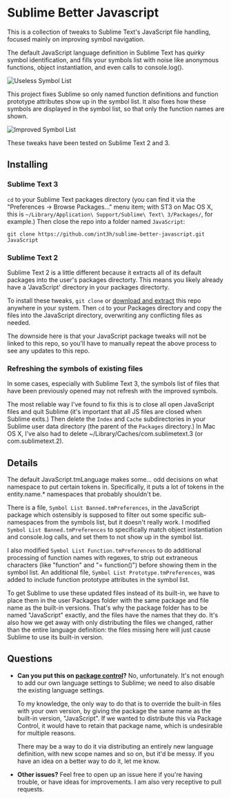 Sublime Better Javascript
=========================

This is a collection of tweaks to Sublime Text's JavaScript file handling, focused mainly on improving symbol navigation.

The default JavaScript language definition in Sublime Text has *quirky* symbol identification, and fills your symbols list with noise like anonymous functions, object instantiation, and even calls to console.log().

![Useless Symbol List](http://int3h.github.io/sublime-better-javascript/images/screenshot-bad-symbols.png)

This project fixes Sublime so only named function definitions and function prototype attributes show up in the symbol list. It also fixes how these symbols are displayed in the symbol list, so that only the function names are shown.

![Improved Symbol List](http://int3h.github.io/sublime-better-javascript/images/screenshot-good-symbols.png)

These tweaks have been tested on Sublime Text 2 and 3.


Installing
--------------

### Sublime Text 3

`cd` to your Sublime Text packages directory (you can find it via the "Preferences -> Browse Packages..." menu item; with ST3 on Mac OS X, this is `~/Library/Application\ Support/Sublime\ Text\ 3/Packages/`, for example.) Then close the repo into a folder named `JavaScript`:

    git clone https://github.com/int3h/sublime-better-javascript.git JavaScript


### Sublime Text 2

Sublime Text 2 is a little different because it extracts all of its default packages into the user's packages directorty. This means you likely already have a 'JavaScript' directory in your packages directorty.

To install these tweaks, `git clone` or [download and extract](https://github.com/int3h/sublime-better-javascript/zipball/master) this repo anywhere in your system. Then `cd` to your Packages directory and copy the files into the JavaScript directory, overwriting any conflicting files as needed.

The downside here is that your JavaScript package tweaks will not be linked to this repo, so you'll have to manually repeat the above process to see any updates to this repo.



### Refreshing the symbols of existing files

In some cases, especially with Sublime Text 3, the symbols list of files that have been previously opened may not refresh with the improved symbols. 

The most reliable way I've found to fix this is to close all open JavaScript files and quit Sublime (it's important that all JS files are closed when Sublime exits.) Then delete the `Index` and `Cache` subdirectories in your Sublime user data directory (the parent of the `Packages` directory.) In Mac OS X, I've also had to delete ~/Library/Caches/com.sublimetext.3 (or com.sublimetext.2). 


Details
-------

The default JavaScript.tmLanguage makes some... odd decisions on what namespace to put certain tokens in. Specifically, it puts a lot of tokens in the entity.name.* namespaces that probably shouldn't be. 

There is a file, `Symbol List Banned.tmPreferences`, in the JavaScript package which ostensibly is supposed to filter out some specific sub-namespaces from the symbols list, but it doesn't really work. I modified `Symbol List Banned.tmPreferences` to specifically match object instantiation and console.log calls, and set them to not show up in the symbol list.

I also modified `Symbol List Function.tmPreferences` to do additional processing of function names with regexes, to strip out extraneous characters (like "function" and "= function()") before showing them in the symbol list. An additional file, `Symbol List Prototype.tmPreferences`, was added to include function prototype attributes in the symbol list.

To get Sublime to use these updated files instead of its built-in, we have to place them in the user Packages folder with the same package and file name as the built-in versions. That's why the package folder has to be named "JavaScript" exactly, and the files have the names that they do. It's also how we get away with only distributing the files we changed, rather than the entire language definition: the files missing here will just cause Sublime to use its built-in version.


Questions
------

* **Can you put this on [package control](http://wbond.net/sublime_packages/package_control)?** No, unfortunately. It's not enough to add our own language settings to Sublime; we need to also disable the existing language settings. 
  
  To my knowledge, the only way to do that is to override the built-in files with your own version, by giving the package the same name as the built-in version, "JavaScript". If we wanted to distribute this via Package Control, it would have to retain that package name, which is undesirable for multiple reasons.

  There may be a way to do it via distributing an entirely new language definition, with new scope names and so on, but it'd be messy. If you have an idea on a better way to do it, let me know.

* **Other issues?** Feel free to open up an issue here if you're having trouble, or have ideas for improvements. I am also very receptive to pull requests.
